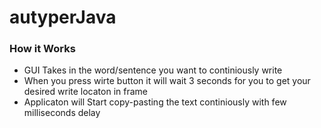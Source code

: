 # autyperJava
### How it Works
  - GUI Takes in the word/sentence you want to continiously write
  - When you press wirte button it will wait 3 seconds for you to get your desired write locaton in frame
  - Applicaton will Start copy-pasting the text continiously with few milliseconds delay
